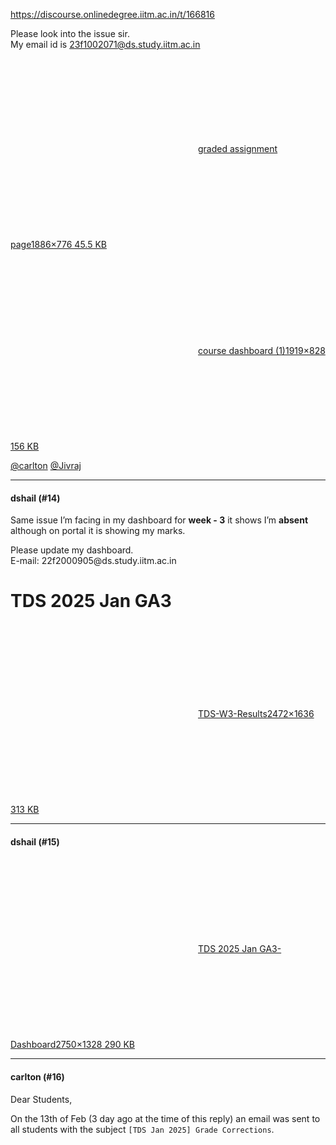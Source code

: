 https://discourse.onlinedegree.iitm.ac.in/t/166816

Please look into the issue sir.<br/>
My email id is 23f1002071@ds.study.iitm.ac.in</p>
<p><div class="lightbox-wrapper"><a class="lightbox" data-download-href="/uploads/short-url/jpBRmoigeZCBLlMTJK60IsWXcYU.png?dl=1" href="https://europe1.discourse-cdn.com/flex013/uploads/iitm/original/3X/8/8/880e6f1a064b5f7939ac0dc075a54762f13c4338.png" rel="noopener nofollow ugc" title="graded assignment page"><div class="meta"><svg aria-hidden="true" class="fa d-icon d-icon-far-image svg-icon"><use href="#far-image"></use></svg><span class="filename">graded assignment page</span><span class="informations">1886×776 45.5 KB</span><svg aria-hidden="true" class="fa d-icon d-icon-discourse-expand svg-icon"><use href="#discourse-expand"></use></svg></div></a></div><br/>
<div class="lightbox-wrapper"><a class="lightbox" data-download-href="/uploads/short-url/mrVZ0IHjkDlFmlYMCgOEtAsmH7M.png?dl=1" href="https://europe1.discourse-cdn.com/flex013/uploads/iitm/original/3X/9/d/9d583999d28e7f3b710dc0d9e0c4db1019d1c35e.png" rel="noopener nofollow ugc" title="course dashboard (1)"><div class="meta"><svg aria-hidden="true" class="fa d-icon d-icon-far-image svg-icon"><use href="#far-image"></use></svg><span class="filename">course dashboard (1)</span><span class="informations">1919×828 156 KB</span><svg aria-hidden="true" class="fa d-icon d-icon-discourse-expand svg-icon"><use href="#discourse-expand"></use></svg></div></a></div></p>
<p><a class="mention" href="/u/carlton">@carlton</a> <a class="mention" href="/u/jivraj">@Jivraj</a></p><hr>

<h4>dshail (#14)</h4>
<p>Same issue I’m facing in my dashboard for <strong>week - 3</strong> it shows I’m <strong>absent</strong> although on portal it is showing my marks.</p>
<p>Please update my dashboard.<br/>
E-mail: 22f2000905@ds.study.iitm.ac.in</p>
<h1><a class="anchor" href="#p-594515-tds-2025-jan-ga3-1" name="p-594515-tds-2025-jan-ga3-1"></a>TDS 2025 Jan GA3</h1>
<p><div class="lightbox-wrapper"><a class="lightbox" data-download-href="/uploads/short-url/ux7kV3FLhBDUPvQ9NMzhqWP4jXb.png?dl=1" href="https://europe1.discourse-cdn.com/flex013/uploads/iitm/original/3X/d/5/d5ff9b7b32bb1f8717cb95085fb946c48e781071.png" rel="noopener nofollow ugc" title="TDS-W3-Results"><div class="meta"><svg aria-hidden="true" class="fa d-icon d-icon-far-image svg-icon"><use href="#far-image"></use></svg><span class="filename">TDS-W3-Results</span><span class="informations">2472×1636 313 KB</span><svg aria-hidden="true" class="fa d-icon d-icon-discourse-expand svg-icon"><use href="#discourse-expand"></use></svg></div></a></div></p><hr>

<h4>dshail (#15)</h4>
<p><div class="lightbox-wrapper"><a class="lightbox" data-download-href="/uploads/short-url/fPTz7VEgJM7ig77ZIl0yLJ6zqNs.png?dl=1" href="https://europe1.discourse-cdn.com/flex013/uploads/iitm/original/3X/6/e/6efe65d7f5cf68ee7ba6a3ffc3c476f35d89a1ca.png" rel="noopener nofollow ugc" title="TDS 2025 Jan GA3-Dashboard"><div class="meta"><svg aria-hidden="true" class="fa d-icon d-icon-far-image svg-icon"><use href="#far-image"></use></svg><span class="filename">TDS 2025 Jan GA3-Dashboard</span><span class="informations">2750×1328 290 KB</span><svg aria-hidden="true" class="fa d-icon d-icon-discourse-expand svg-icon"><use href="#discourse-expand"></use></svg></div></a></div></p><hr>

<h4>carlton (#16)</h4>
<p>Dear Students,</p>
<p>On the 13th of Feb (3 day ago at the time of this reply) an email was sent to all students with the subject <code>[TDS Jan 2025] Grade Corrections</code>.